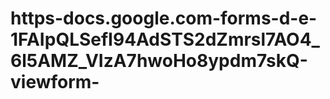# https-docs.google.com-forms-d-e-1FAIpQLSefI94AdSTS2dZmrsl7AO4_6l5AMZ_VIzA7hwoHo8ypdm7skQ-viewform-